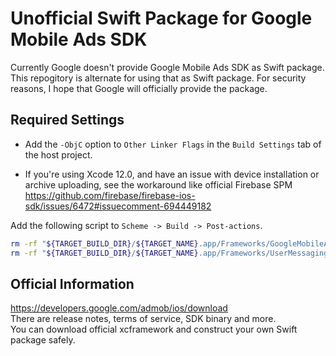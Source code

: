 # Unofficial Swift Package for Google Mobile Ads SDK

Currently Google doesn't provide Google Mobile Ads SDK as Swift package.
This repogitory is alternate for using that as Swift package.
For security reasons, I hope that Google will officially provide the package.

## Required Settings

- Add the `-ObjC` option to `Other Linker Flags` in the `Build Settings` tab of the host project.

- If you're using Xcode 12.0, and have an issue with device installation or archive uploading, see the workaround like official Firebase SPM  
https://github.com/firebase/firebase-ios-sdk/issues/6472#issuecomment-694449182

Add the following script to `Scheme -> Build -> Post-actions`.
```sh
rm -rf "${TARGET_BUILD_DIR}/${TARGET_NAME}.app/Frameworks/GoogleMobileAds.framework"
rm -rf "${TARGET_BUILD_DIR}/${TARGET_NAME}.app/Frameworks/UserMessagingPlatform.framework"
```

## Official Information
https://developers.google.com/admob/ios/download  
There are release notes, terms of service, SDK binary and more.  
You can download official xcframework and construct your own Swift package safely.  